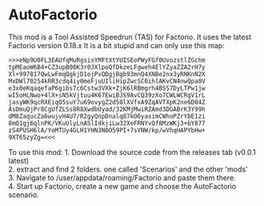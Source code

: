 # AutoFactorio

This mod is a Tool Assisted Speedrun (TAS) for Factorio.
It uses the latest Factorio version 0.18.x
It is a bit stupid and can only use this map:
```
>>>eNp9U0FL3EAUfqMuRgsixYMFtXtYUISEoPWyFGf0UvozstlZGchm
tpMEaoW6B4+CZ3upB08K3r0JXlpoQfDkzeLFgweh4ElYZyaZZA2rH7y
Xl+997817QwLwFmqQgkjD1ojPvQDgjBgb93mnQ4XNBe2nx3yRNKnN2X
MxDWl70254kRR3cdq4iy0meFjuUIliHipZwcSC0ihlAKvCN4nwQpa0V
e3x0eKqaqefaP6gibs7c6Cstw3VXk+ZjK6lRBmgrh4BSS7DyLTPw1jw
wI5oHLNwo+4lX+sN5kVjtuu4K67EwiBJS9AvCQ39zXo7CWLWCRgV1rL
jasyWK9qcRXEiqO5suY7u69ovygZ2d50lXVfxA9ZqAVTXpK2ne6D04Z
AsOmuQjPr8CgUfZLSs8R8XwdbUyad/32KMjMwiRZAmd3DGABrK3Y99h
dM8ZaqucZa6wujvH4U7/R2gyQnpDnalq87kO6yasimCWhoPZrYbE1zi
8mQ1gj6qlnPK/VKuUlyLnASlIdkjiLw32XeFRNYvQf8MzWKj3+bY877
zS4PUSH6lA/YoMTUy4GLH1YHN3N0O59PI+7sYNW/kp/wVhqHAPYbHw+
9XT65zyZg=<<<
```

To use this mod:
			1. Download the source code from the releases tab (v0.0.1 latest)  
			2. extract and find 2 folders. one called 'Scenarios' and the other 'mods'  
			3. Navigate to /user/appdata/roaming/Factorio and paste them there.  
			4. Start up Factorio, create a new game and choose the AutoFactorio scenario.  
